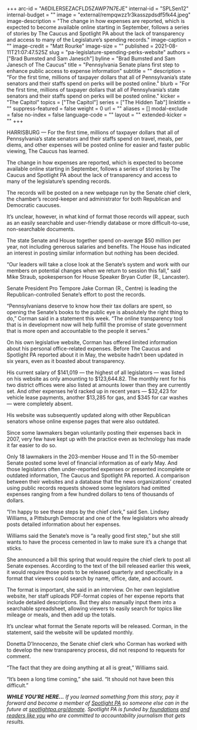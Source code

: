 +++
arc-id = "A6DILERSEZACFLD5ZAWP7N7EJE"
internal-id = "SPLSen12"
internal-budget = ""
image = "external/rempqwzz1r3kasszpdsdf5fk44.jpeg"
image-description = "The change in how expenses are reported, which is expected to become available online starting in September, follows a series of stories by The Caucus and Spotlight PA about the lack of transparency and access to many of the Legislature’s spending records."
image-caption = ""
image-credit = "Matt Rourke"
image-size = ""
published = 2021-08-11T21:07:47.525Z
slug = "pa-legislature-spending-perks-website"
authors = ["Brad Bumsted and Sam Janesch"]
byline = "Brad Bumsted and Sam Janesch of The Caucus"
title = "Pennsylvania Senate plans first step to enhance public access to expense information"
subtitle = ""
description = "For the first time, millions of taxpayer dollars that all of Pennsylvania’s state senators and their staffs spend on perks will be posted online."
blurb = "For the first time, millions of taxpayer dollars that all of Pennsylvania’s state senators and their staffs spend on perks will be posted online."
kicker = "The Capitol"
topics = ["The Capitol"]
series = ["The Hidden Tab"]
linktitle = ""
suppress-featured = false
weight = 0
url = ""
aliases = []
modal-exclude = false
no-index = false
language-code = ""
layout = ""
extended-kicker = ""
+++

HARRISBURG — For the first time, millions of taxpayer dollars that all of Pennsylvania’s state senators and their staffs spend on travel, meals, per diems, and other expenses will be posted online for easier and faster public viewing, The Caucus has learned.

The change in how expenses are reported, which is expected to become available online starting in September, follows a series of stories by The Caucus and Spotlight PA about the lack of transparency and access to many of the legislature’s spending records.

The records will be posted on a new webpage run by the Senate chief clerk, the chamber’s record-keeper and administrator for both Republican and Democratic caucuses.

<script src="https://www.spotlightpa.org/embed.js" async></script><div data-spl-embed-version="1" data-spl-src="https://www.spotlightpa.org/embeds/newsletter/"></div>

It’s unclear, however, in what kind of format those records will appear, such as an easily searchable and user-friendly database or more difficult-to-use, non-searchable documents.

The state Senate and House together spend on-average $50 million per year, not including generous salaries and benefits. The House has indicated an interest in posting similar information but nothing has been decided.

“Our leaders will take a close look at the Senate’s system and work with our members on potential changes when we return to session this fall,” said Mike Straub, spokesperson for House Speaker Bryan Cutler (R., Lancaster).

Senate President Pro Tempore Jake Corman (R., Centre) is leading the Republican-controlled Senate’s effort to post the records.

“Pennsylvanians deserve to know how their tax dollars are spent, so opening the Senate’s books to the public eye is absolutely the right thing to do,” Corman said in a statement this week. “The online transparency tool that is in development now will help fulfill the promise of state government that is more open and accountable to the people it serves.”

On his own legislative website, Corman has offered limited information about his personal office-related expenses. Before The Caucus and Spotlight PA reported about it in May, the website hadn’t been updated in six years, even as it boasted about transparency.

His current salary of $141,019 — the highest of all legislators — was listed on his website as only amounting to $123,644.82. The monthly rent for his two district offices were also listed at amounts lower than they are currently set. And other expenses he’d racked up in recent years — $32,423 for vehicle lease payments, another $13,285 for gas, and $345 for car washes — were completely absent.

His website was subsequently updated along with other Republican senators whose online expense pages that were also outdated.

Since some lawmakers began voluntarily posting their expenses back in 2007, very few have kept up with the practice even as technology has made it far easier to do so.

Only 18 lawmakers in the 203-member House and 11 in the 50-member Senate posted some level of financial information as of early May. And those legislators often under-reported expenses or presented incomplete or outdated information, The Caucus and Spotlight PA reported. A comparison between their websites and a database that the news organizations’ created using public records requests showed some legislators had omitted expenses ranging from a few hundred dollars to tens of thousands of dollars.

“I’m happy to see these steps by the chief clerk,” said Sen. Lindsey Williams, a Pittsburgh Democrat and one of the few legislators who already posts detailed information about her expenses.

Williams said the Senate’s move is “a really good first step,” but she still wants to have the process cemented in law to make sure it’s a change that sticks.

She announced a bill this spring that would require the chief clerk to post all Senate expenses. According to the text of the bill released earlier this week, it would require those posts to be released quarterly and specifically in a format that viewers could search by name, office, date, and account.

<script src="https://www.spotlightpa.org/embed.js" async></script><div data-spl-embed-version="1" data-spl-src="https://www.spotlightpa.org/embeds/donate/"></div>

The format is important, she said in an interview. On her own legislative website, her staff uploads PDF-format copies of her expense reports that include detailed descriptions. But they also manually input them into a searchable spreadsheet, allowing viewers to easily search for topics like mileage or meals, and then add up the totals.

It’s unclear what format the Senate reports will be released. Corman, in the statement, said the website will be updated monthly.

Donetta D’Innocenzo, the Senate chief clerk who Corman has worked with to develop the new transparency process, did not respond to requests for comment.

“The fact that they are doing anything at all is great,” Williams said.

“It’s been a long time coming,” she said. “It should not have been this difficult.”

<i><b>WHILE YOU’RE HERE...</b></i><i> If you learned something from this story, pay it forward and become a member of </i><a href="https://www.spotlightpa.org/"><i>Spotlight PA</i></a><i> so someone else can in the future at </i><a href="http://spotlightpa.org/donate"><i>spotlightpa.org/donate</i></a><i>. Spotlight PA is funded by</i><a href="https://www.spotlightpa.org/support"><i> foundations</i></a><i> </i><a href="https://www.spotlightpa.org/support"><i>and readers like you</i></a><i> who are committed to accountability journalism that gets results.</i>
